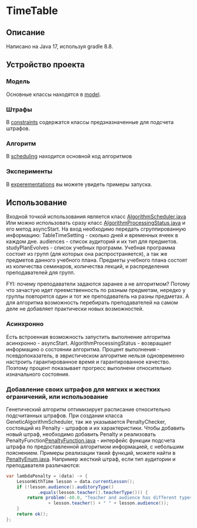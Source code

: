 # TimeTable

## Описание
Написано на Java 17, используя gradle 8.8.

## Устройство проекта

### Модель

Основные классы находятся в [model](src%2Fmain%2Fjava%2Forg%2Ftimetable%2Falgorithm%2Fmodel).

### Штрафы

В [constraints](src%2Fmain%2Fjava%2Forg%2Ftimetable%2Falgorithm%2Fconstraints) содержатся классы предзназначенные для
подсчета штрафов.

### Алгоритм

В [scheduling](src%2Fmain%2Fjava%2Forg%2Ftimetable%2Falgorithm%2Fscheduling) находится основной код алгоритмов

### Эксперименты

В [experementations](src%2Fmain%2Fjava%2Forg%2Ftimetable%2Falgorithm%2Fexperementations) вы можете увидеть примеры
запуска.

## Использование

Входной точкой использования является
класс [AlgorithmScheduler.java](src%2Fmain%2Fjava%2Forg%2Ftimetable%2Falgorithm%2Fscheduling%2FAlgorithmScheduler.java)
Или можно использовать
сразу
класс [AlgorithmProcessingStatus.java](src%2Fmain%2Fjava%2Forg%2Ftimetable%2Falgorithm%2Fscheduling%2FAlgorithmProcessingStatus.java)
и его метод asyncStart.
На вход необходимо передать сгруппированную информацию: TableTimeSetting - сколько дней и временных ячеек в каждом дне.
audiences - список аудиторий и их тип для предметов. studyPlanEvolves - список учебных программ.
Учебная программа состоит из групп (для которых она распространяется), а так же предметов данного учебного плана.
Предметы учебного плана состоят из количества семинаров, количества лекций, и распределения преподавателей для групп.

FYI: почему преподаватели задаются заранее а не алгоритмом? Потому что зачастую идет преемственность по разным
предметам,
нередко у группы повторятся один и тот же преподаватель на разны предметах. А для алгоритма возможность перебирать
преподавателей на самом деле не добавляет практически новых возможностей.

### Асинхронно

Есть встроенная возможность запустить выполнение алгоритма асинхронно - asyncStart.
AlgorithmProcessingStatus - возвращает информацию о состоянии алгоритма. Процент выполнения - псевдопоказатель, в
эвристическом алгоритме нельзя одновременно настроить гарантированное время и гарантированное качество. Поэтому процент
показывает прогресс выполнени относительно изначального состояния.

### Добавление своих штрафов для мягких и жестких ограничений, или использование

Генетический алгоритм оптимизирует расписание относительно подсчитанных штрафов. При создании класса
GeneticAlgorithmScheduler, так же указывается PenaltyChecker, состоящий из Penalty - штрафов и их характеристики. Чтобы
добавить новый штраф, необходимо добавить Penalty и реализовать
PenaltyFunction[PenaltyFunction.java](src%2Fmain%2Fjava%2Forg%2Ftimetable%2Falgorithm%2Fconstraints%2FPenaltyFunction.java) -
интерфейс функции подсчета штрафа по предоставленной алгоритмом информацией, с небольшим пояснением.
Примеры реализации такий функций, можете найти в
[PenaltyEnum.java](src%2Fmain%2Fjava%2Forg%2Ftimetable%2Falgorithm%2Fconstraints%2FPenaltyEnum.java). Например
жесткий штраф, если тип аудитории и преподавателя различаются:
```java
var lambdaPenalty = (data) -> {
    LessonWithTime lesson = data.currentLesson();
    if (!lesson.audience().auditoryType()
            .equals(lesson.teacher().teacherType())) {
        return problem(-40.0, "Teacher and audience has different types "
                + lesson.teacher() + " " + lesson.audience());
    }
    return ok();
};
```
